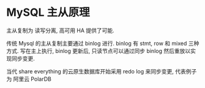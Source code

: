 # MySQL 主从原理

主从复制为 读写分离, 高可用 HA 提供了可能.

传统 Mysql 的主从复制主要通过 binlog 进行. binlog 有 stmt, row 和 mixed 三种方式. 写在主上执行, binlog 更新后, 只读节点可以通过同步 binlog 然后重放以实现同步变更.

当代 share everything 的云原生数据库开始采用 redo log 来同步变更, 代表例子为 阿里云 PolarDB

